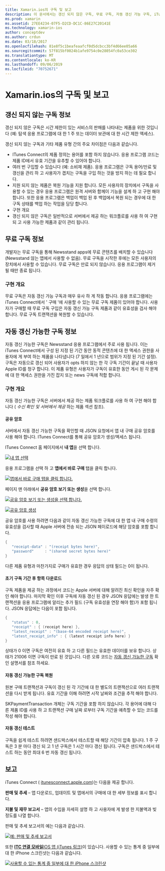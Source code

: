 ```yaml
---
title: Xamarin.ios의 구독 및 보고
description: 이 문서에서는 갱신 되지 않은 구독, 무료 구독, 자동 갱신 가능 구독, iTunes Connect를 사용 하 여 이러한 항목에 대해 보고 하는 방법을 설명 합니다.
ms.prod: xamarin
ms.assetid: 27EE4234-07F5-D2CD-DC1C-86E27C20141E
ms.technology: xamarin-ios
author: conceptdev
ms.author: crdun
ms.date: 03/18/2017
ms.openlocfilehash: 81e8f5c1beafeaafcf0d5dcbcc3bf4d66ee05a66
ms.sourcegitcommit: 57f815bf0024b1afe9754c0e28054fc0a53ce302
ms.translationtype: MT
ms.contentlocale: ko-KR
ms.lasthandoff: 09/06/2019
ms.locfileid: "70752671"
---
```

# <a name="subscriptions-and-reporting-in-xamarinios"></a>Xamarin.ios의 구독 및 보고

## <a name="about-non-renewing-subscriptions"></a>갱신 되지 않는 구독 정보

갱신 되지 않은 구독은 시간 제한이 있는 서비스의 판매를 나타내는 제품을 위한 것입니다 (예: 탐색 응용 프로그램에 대 한 1 주 또는 데이터 보관에 대 한 시간 제한 액세스).   
   
갱신 되지 않는 구독과 기타 제품 유형 간의 주요 차이점은 다음과 같습니다.

- ITunes Connect의 제품 정의는 용어를 포함 하지 않습니다. 응용 프로그램 코드는 제품 ID에서 유효 기간을 유추할 수 있어야 합니다. 
- 여러 번 구입할 수 있습니다 (예: 소비재 제품). 응용 프로그램은 구독 용어/만료 및 갱신을 관리 하 고 사용자가 겹치는 구독을 구입 하는 것을 방지 하는 데 필요 합니다. 
- 지원 되지 않는 제품은 복원 기능을 지원 합니다. 모든 사용자의 장치에서 구독을 사용할 수 있는 경우 응용 프로그램은 원격 서버와 함께이 기능을 설계 하 고 구현 해야 합니다. 또한 응용 프로그램은 백업이 백업 된 후 백업에서 복원 되는 경우에 대 한 구독 상태를 백업 하는 작업을 담당 합니다. 
- 구현 개요
- 갱신 되지 않은 구독은 일반적으로 서버에서 제공 하는 워크플로를 사용 하 여 구현 되 고 사용 가능한 제품과 같이 관리 됩니다. 

## <a name="about-free-subscriptions"></a>무료 구독 정보

개발자는 무료 구독을 통해 Newsstand apps에 무료 콘텐츠를 배치할 수 있습니다 (Newsstand 않는 앱에서 사용할 수 없음). 무료 구독을 시작한 후에는 모든 사용자의 장치에서 사용할 수 있습니다. 무료 구독은 만료 되지 않습니다. 응용 프로그램이 제거 될 때만 종료 됩니다.

### <a name="implementation-overview"></a>구현 개요

무료 구독은 자동 갱신 가능 구독과 매우 유사 하 게 작동 합니다. 응용 프로그램에는 iTunes Connect에서 ' 구매 '에 사용할 수 있는 무료 구독 제품이 있어야 합니다. 사용자가 구매할 때 무료 구독 구입은 자동 갱신 가능 구독 제품과 같이 유효성을 검사 해야 합니다. 무료 구독 트랜잭션을 복원할 수 있습니다.

## <a name="about-auto-renewable-subscriptions"></a>자동 갱신 가능한 구독 정보

자동 갱신 가능한 구독은 Newsstand 응용 프로그램에서 주로 사용 됩니다. 이는 iTunes Connect에서 구성 된 지정 된 기간 동안 동적 콘텐츠에 대 한 액세스 권한을 사용자에 게 부여 하는 제품을 나타냅니다 (7 일에서 1 년으로 범위가 지정 된 기간 설정). 구독은 자동으로 갱신 되어 사용자가 opts 하지 않는 한 각 구독 기간이 끝날 때 사용자 Apple ID를 청구 합니다. 이 제품 유형은 사용자가 구독이 유효한 동안 게시 된 각 문제에 대 한 액세스 권한을 가진 잡지 또는 news 구독에 적합 합니다.

### <a name="implementation-overview"></a>구현 개요

자동 갱신 가능한 구독은 서버에서 제공 하는 제품 워크플로를 사용 하 여 구현 해야 합니다 ( *수신 확인 및 서버에서 제공* 하는 제품 섹션 참조).

#### <a name="shared-secret"></a>공유 암호

서버에서 자동 갱신 가능한 구독을 확인할 때 JSON 요청에서 앱 내 구매 공유 암호를 사용 해야 합니다. ITunes Connect를 통해 공유 암호가 생성/액세스 됩니다.

ITunes Connect 홈 페이지에서 **내 앱**을 선택 합니다.   
   
 [![](subscriptions-and-reporting-images/image2.png "내 앱 선택")](subscriptions-and-reporting-images/image2.png#lightbox)  

응용 프로그램을 선택 하 고 **앱에서 바로 구매** 탭을 클릭 합니다.

[![](subscriptions-and-reporting-images/image6.png "앱에서 바로 구매 탭을 클릭 합니다.")](subscriptions-and-reporting-images/image6.png#lightbox)

페이지 맨 아래에서 **공유 암호 보기 또는 생성**을 선택 합니다.
   
 [![](subscriptions-and-reporting-images/image40.png "공유 암호 보기 또는 생성을 선택 합니다.")](subscriptions-and-reporting-images/image40.png#lightbox)

 [![](subscriptions-and-reporting-images/image41.png "공유 암호 생성")](subscriptions-and-reporting-images/image41.png#lightbox)   

공유 암호를 사용 하려면 다음과 같이 자동 갱신 가능한 구독에 대 한 앱 내 구매 수령의 유효성을 검사할 때 Apple 서버에 전송 되는 JSON 페이로드에 해당 암호를 포함 합니다.

```csharp
{
   "receipt-data" : "(receipt bytes here)",
   "password"     : "(shared secret bytes here)"
}
```

다른 제품 유형과 마찬가지로 구매가 유효한 경우 응답의 상태 필드는 0이 됩니다.

#### <a name="downloading-items-after-the-initial-subscription-term"></a>초기 구독 기간 후 항목 다운로드

구독 제품을 제공 하는 과정에서 코드는 Apple 서버에 대해 알려진 최신 확인을 자주 확인 해야 합니다. 마지막 확인 이후 구독에 자동 갱신 된 경우 JSON 응답에는 발생 한 트랜잭션을 응용 프로그램에 알리는 추가 필드 (구독 유효성을 연장 해야 함)가 포함 됩니다. JSON 응답에는 다음이 포함 됩니다.

```csharp
{
   "status" : 0,
   "receipt" : { (receipt here) },
   "latest_receipt" : "(base-64 encoded receipt here)",
   "latest_receipt_info" : { (latest receipt info here) }
}
```

상태가 0 이면 구독은 여전히 유효 하 고 다른 필드는 유효한 데이터를 보유 합니다. 상태가 21006 이면 구독이 만료 된 것입니다. 다른 오류 코드는 [자동 갱신 가능한 구독](https://developer.apple.com/library/ios/releasenotes/General/ValidateAppStoreReceipt/Chapters/ValidateRemotely.html) 확인 설명서를 참조 하세요.

#### <a name="restoring-auto-renewable-subscriptions"></a>자동 갱신 가능한 구독 복원

원본 구매 트랜잭션과 구독이 갱신 된 각 기간에 대 한 별도의 트랜잭션으로 여러 트랜잭션을 다시 받게 됩니다. 유효 기간을 이해 하려면 시작 날짜와 조건을 추적 해야 합니다.   

SKPaymentTransaction 개체는 구독 기간을 포함 하지 않습니다. 각 용어에 대해 다른 제품 ID를 사용 하 고 트랜잭션 구매 날짜 로부터 구독 기간을 예측할 수 있는 코드를 작성 해야 합니다.

#### <a name="testing-auto-renewal"></a>자동 갱신 테스트

구독을 쉽게 테스트 하려면 샌드박스에서 테스트할 때 해당 기간이 압축 됩니다. 1 주 구독은 3 분 마다 갱신 되 고 1 년 구독은 1 시간 마다 갱신 됩니다. 구독은 샌드박스에서 테스트 하는 동안 최대 6 번 자동 갱신 됩니다.

## <a name="reporting"></a>보고

iTunes Connect ( [itunesconnect.apple.com](http://itunesconnect.apple.com))는 다음을 제공 합니다.   
   
 **판매 및 추세** – 앱 다운로드, 업데이트 및 앱에서의 구매에 대 한 세부 정보를 표시 합니다.   
   
 **지불 및 재무 보고서** – 앱의 수입을 자세히 설명 하 고 사용자에 게 발생 한 지불액과 빚 정도를 나열 합니다.

판매 및 추세 보고서의 예는 다음과 같습니다.   

 [![](subscriptions-and-reporting-images/image42.png "예: 판매 및 추세 보고서")](subscriptions-and-reporting-images/image42.png#lightbox)   
   
 또한 [ **ITC 연결 모바일**IOS 앱 (iTunes 링크)](http://itunes.apple.com/us/app/itunes-connect-mobile/id376771144?mt=8)이 있습니다.
사용할 수 있는 통계 중 일부에 대 한 iPhone 스크린샷는 다음과 같습니다.   
   
 [![](subscriptions-and-reporting-images/image43.png "사용할 수 있는 통계 중 일부에 대 한 iPhone 스크린샷")](subscriptions-and-reporting-images/image43.png#lightbox)
